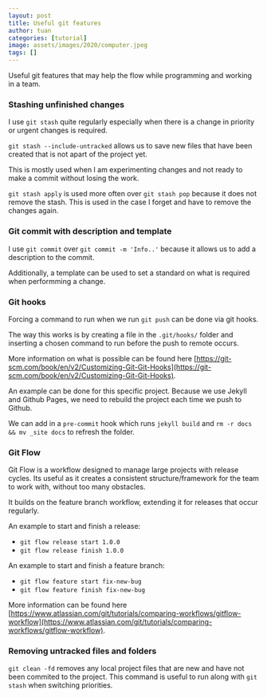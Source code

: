 ```yaml
---
layout: post
title: Useful git features
author: tuan
categories: [tutorial]
image: assets/images/2020/computer.jpeg
tags: []
---
```


Useful git features that may help the flow while programming and working in a team.

### Stashing unfinished changes

I use `git stash` quite regularly especially when there is a change in priority or urgent changes is required. 

`git stash --include-untracked` allows us to save new files that have been created that is not apart of the project yet.

This is mostly used when I am experimenting changes and not ready to make a commit without losing the work.

`git stash apply` is used more often over `git stash pop` because it does not remove the stash. This is used in the case I forget and have to remove the changes again.

### Git commit with description and template

I use `git commit` over `git commit -m 'Info..'` because it allows us to add a description to the commit.

Additionally, a template can be used to set a standard on what is required when performming a change.

### Git hooks

Forcing a command to run when we run `git push` can be done via git hooks.

The way this works is by creating a file in the `.git/hooks/` folder and inserting a chosen command to run before the push to remote occurs.

More information on what is possible can be found here [https://git-scm.com/book/en/v2/Customizing-Git-Git-Hooks](https://git-scm.com/book/en/v2/Customizing-Git-Git-Hooks).

An example can be done for this specific project. Because we use Jekyll and Github Pages, we need to rebuild the project each time we push to Github.

We can add in a `pre-commit` hook which runs `jekyll build` and `rm -r docs && mv _site docs` to refresh the folder.

### Git Flow

Git Flow is a workflow designed to manage large projects with release cycles. Its useful as it creates a consistent structure/framework for the team to work with, without too many obstacles. 

It builds on the feature branch workflow, extending it for releases that occur regularly.

An example to start and finish a release:
- `git flow release start 1.0.0`
- `git flow release finish 1.0.0`

An example to start and finish a feature branch:
- `git flow feature start fix-new-bug`
- `git flow feature finish fix-new-bug`

More information can be found here [https://www.atlassian.com/git/tutorials/comparing-workflows/gitflow-workflow](https://www.atlassian.com/git/tutorials/comparing-workflows/gitflow-workflow).

### Removing untracked files and folders

`git clean -fd` removes any local project files that are new and have not been commited to the project. This command is useful to run along with `git stash` when switching priorities.